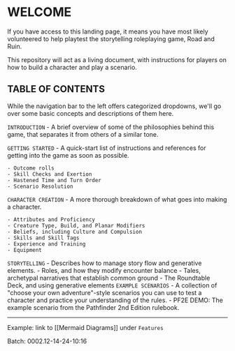# WELCOME

If you have access to this landing page, it means you have most likely volunteered to help playtest the storytelling roleplaying game, Road and Ruin.

This repository will act as a living document, with instructions for players on how to build a character and play a scenario. 

## TABLE OF CONTENTS

While the navigation bar to the left offers categorized dropdowns, we'll go over some basic concepts and descriptions of them here.

`INTRODUCTION` - A brief overview of some of the philosophies behind this game, that separates it from others of a similar tone.

`GETTING STARTED` - A quick-start list of instructions and references for getting into the game as soon as possible.

	- Outcome rolls
	- Skill Checks and Exertion
	- Hastened Time and Turn Order
	- Scenario Resolution
`CHARACTER CREATION` - A more thorough breakdown of what goes into making a character.

	- Attributes and Proficiency
	- Creature Type, Build, and Planar Modifiers
	- Beliefs, including Culture and Compulsion
	- Skills and Skill Tags
	- Experience and Training
	- Equipment
`STORYTELLING` - Describes how to manage story flow and generative elements.
	- Roles, and how they modify encounter balance
	- Tales, archetypal narratives that establish common ground
	- The Roundtable Deck, and using generative elements
`EXAMPLE SCENARIOS` - A collection of "choose your own adventure"-style scenarios you can use to test a character and practice your understanding of the rules.
	- PF2E DEMO: The example scenario from the Pathfinder 2nd Edition rulebook.


______________________

Example: link to [[Mermaid Diagrams]] under `Features`

Batch: 0002.12-14-24-10:16